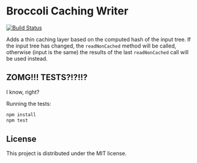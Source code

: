 # Broccoli Caching Writer

[![Build Status](https://travis-ci.org/rjackson/broccoli-caching-writer.svg?branch=master)](https://travis-ci.org/rjackson/broccoli-caching-writer)

Adds a thin caching layer based on the computed hash of the input tree. If the input tree has changed,
the `readNonCached` method will be called, otherwise (input is the same) the results of the last `readNonCached`
call will be used instead.


## ZOMG!!! TESTS?!?!!?

I know, right?

Running the tests:

```javascript
npm install
npm test
```

## License

This project is distributed under the MIT license.
